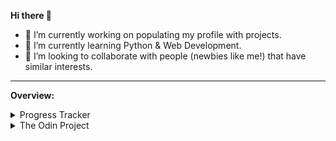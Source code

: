 **Hi there 👋**

- 🔭 I’m currently working on populating my profile with projects.
- 🌱 I’m currently learning Python & Web Development.
- 👯 I’m looking to collaborate with people (newbies like me!) that have similar interests.

-----------

**Overview:**
<details>
<summary>Progress Tracker</summary>
<br>

This section documents my accomplishments and progress across selected MOOC platforms.

Platforms/sites used:
- [**Coursera**](https://coursera.org/)
- [**edX**](https://edx.org/)

<!-- Coursera section -->
## Coursera
> Link: [Profile](https://www.coursera.org/user/06d87c718869ff93519589521158e269)

**Courses completed**:
|  Course    |  Offered By | Field | Certificate |
| :--------: | :---------: | :---: | :---------: |
| [Learn to Program: The Fundamentals](https://www.coursera.org/learn/learn-to-program) | `University of Toronto` | Software Development | [Link](https://coursera.org/share/928ff38615abc20adae8a8909a0112e8) |
| [Introduction to User Experience Design](https://www.coursera.org/learn/user-experience-design) | `Georgia Institute of Technology` | Design and Product | [Link](https://coursera.org/share/3f22a122b1cc43354d7cdda950f157b4) |
| [Learning How to Learn: Powerful mental tools to help you master tough subjects](https://www.coursera.org/learn/learning-how-to-learn) | `Deep Teaching Solutions` | Personal Development | - |
| [Information Security: Context and Introduction](https://www.coursera.org/learn/information-security-data) | `University of London & Royal Holloway, University of London` | Computer Security and Networks | [Link](https://coursera.org/share/8cb45927254a1865a538eb8a8ea36c0f) |
| [COVID-19 Contact Tracing](https://www.coursera.org/learn/covid-19-contact-tracing) | `Johns Hopkins University`| Public Health | [Link](https://coursera.org/share/81511c31cdcfa32e48ace030fbf1d645) |
| [A Tour of Google Cloud Hands-on Labs](https://www.coursera.org/projects/googlecloud-a-tour-of-google-cloud-hands-on-labs-5s3nf) | `Google Cloud Training` | Cloud Computing | [Link](https://coursera.org/share/47a1afc99352098e4b1704e0d7f32906) |
| [Programming for Everybody (Getting Started with Python)](https://www.coursera.org/learn/python) | `University of Michigan` | Software Development | [Link](https://coursera.org/share/cdcae0d208d7ed69ccdc6468340daf04) |

<!-- edX section -->
## edX
> Link: [Profile](https://profile.edx.org/u/gja_ledesma)

**Course(s) completed**:
| Course | Offered By | Subject | Certificate |
| :----: | :--------: | :-----: | :---------: |
| [CS50's Understanding Technology](https://www.edx.org/course/cs50s-understanding-technology) [(alt)](https://cs50.harvard.edu/technology/2017/) | `Harvard University` | Computer Science | [Link](https://cs50.harvard.edu/certificates/2e7c47d4-69b5-42ad-9385-5f11475f6cab) (Free CS50 Certificate) |

**Course(s) pending**:
| Course | Offered By | Subject | Starts on: |
| :----: | :--------: | :---: | :--------: |
| [Introduction to Computer Science and Programming Using Python](https://www.edx.org/course/introduction-to-computer-science-and-programming-7) | `Massachusetts Institute of Technology` | Computer Science | 1st of June, 2022 |
</details>

<details>
<summary>The Odin Project</summary>
<br>

[**About:**](https://www.theodinproject.com/about)
> *The Odin Project is one of those "What I wish I had when I was learning" resources. Not everyone has access to a computer science education or the funds to attend an intensive coding school and neither of those is right for everyone anyway. This project is designed to fill in the gap for people who are trying to hack it on their own but still want a high quality education.*

**Output:**
- <u>Project: Recipes</u> (HTML Foundations)
    - [Code repository](https://github.com/neo-ran/odin-recipes)
    - [Live preview](https://neo-ran.github.io/odin-recipes/)

- <u>Project: Landing Page</u> (Flexbox)
    - [Code repository](https://github.com/neo-ran/landing-page)
    - [Live preview](https://neo-ran.github.io/landing-page/)
</details>

<!-- 
## 
(Banners with Coursera, edx, mail, etc.)

## Highlights:
Certificates:
(PYFE, LTP, etc.)

Projects:
(batch script, etc.)
-->

<!--
**neo-ran/neo-ran** is a ✨ _special_ ✨ repository because its `README.md` (this file) appears on your GitHub profile.

Here are some ideas to get you started:
- 🤔 I’m looking for help with ...

**📫 How to reach me:** <br><br> 
![Discord](https://dcbadge.vercel.app/api/shield/293195887952396289?compact=true)
![gjaledesma@outlook.com](https://img.shields.io/badge/Microsoft_Outlook-0078D4?style=for-the-badge&logo=microsoft-outlook&logoColor=white)

- 💬 Ask me about ...
- ⚡ Fun fact: ...
-->